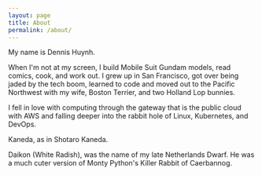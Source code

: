 ```yaml
---
layout: page
title: About
permalink: /about/
---
```


My name is Dennis Huynh.

When I'm not at my screen, I build Mobile Suit Gundam models, read comics, cook, and work out. I grew up in San Francisco, got over being jaded by the tech boom, learned to code and moved out to the Pacific Northwest with my wife, Boston Terrier, and two Holland Lop bunnies.

I fell in love with computing through the gateway that is the public cloud with AWS and falling deeper into the rabbit hole of Linux, Kubernetes, and DevOps.

Kaneda, as in Shotaro Kaneda.

Daikon (White Radish), was the name of my late Netherlands Dwarf. He was a much cuter version of Monty Python's Killer Rabbit of Caerbannog.

